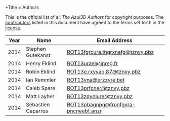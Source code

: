 +Title = Authors

This is the official list of all *The Azul3D Authors* for copyright purposes. The [contributors](/doc/contributors.html) listed in this document have agreed to the terms set forth in the [license](/doc/license.html).

| Year | Name               | Email Address                          |
|------|--------------------|----------------------------------------|
| 2014 | Stephen Gutekanst  | <ROT13fgrcura.thgrxnafg@tznvy.pbz>     |
| 2014 | Henry Eklind       | <ROT13urael@inreg.fr>                  |
| 2014 | Robin Eklind       | <ROT13e.rxyvaq.87@tznvy.pbz>           |
| 2014 | Ian Remmler        | <ROT13vna@erzzyre.bet>                 |
| 2014 | Caleb Spare        | <ROT13prfcner@tznvy.pbz>               |
| 2014 | Matt Layher        | <ROT13zqynlure@tznvy.pbz>              |
| 2014 | Sébastien Caparros | <ROT13pbagnpg@fronfgvra-pncneebf.anzr> |
